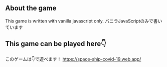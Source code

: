 ## About the game
This game is written with vanilla javascript only.
バニラJavaScriptのみで書いています

## This game can be played here👇
このゲームは👇で遊べます！
https://space-ship-covid-19.web.app/
